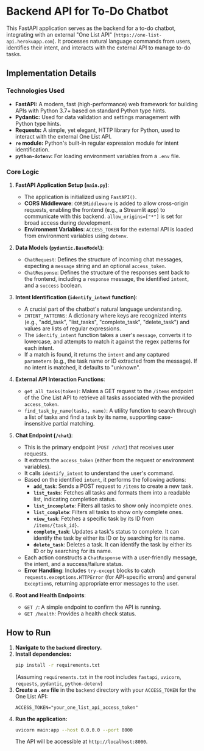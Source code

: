 # Backend API for To-Do Chatbot

This FastAPI application serves as the backend for a to-do chatbot, integrating with an external "One List API" (`https://one-list-api.herokuapp.com`). It processes natural language commands from users, identifies their intent, and interacts with the external API to manage to-do tasks.

## Implementation Details

### Technologies Used
*   **FastAPI:** A modern, fast (high-performance) web framework for building APIs with Python 3.7+ based on standard Python type hints.
*   **Pydantic:** Used for data validation and settings management with Python type hints.
*   **Requests:** A simple, yet elegant, HTTP library for Python, used to interact with the external One List API.
*   **`re` module:** Python's built-in regular expression module for intent identification.
*   **`python-dotenv`:** For loading environment variables from a `.env` file.

### Core Logic

1.  **FastAPI Application Setup (`main.py`)**:
    *   The application is initialized using `FastAPI()`.
    *   **CORS Middleware**: `CORSMiddleware` is added to allow cross-origin requests, enabling the frontend (e.g., a Streamlit app) to communicate with this backend. `allow_origins=["*"]` is set for broad access during development.
    *   **Environment Variables**: `ACCESS_TOKEN` for the external API is loaded from environment variables using `dotenv`.

2.  **Data Models (`pydantic.BaseModel`)**:
    *   `ChatRequest`: Defines the structure of incoming chat messages, expecting a `message` string and an optional `access_token`.
    *   `ChatResponse`: Defines the structure of the responses sent back to the frontend, including a `response` message, the identified `intent`, and a `success` boolean.

3.  **Intent Identification (`identify_intent` function)**:
    *   A crucial part of the chatbot's natural language understanding.
    *   `INTENT_PATTERNS`: A dictionary where keys are recognized intents (e.g., "add_task", "list_tasks", "complete_task", "delete_task") and values are lists of regular expressions.
    *   The `identify_intent` function takes a user's `message`, converts it to lowercase, and attempts to match it against the regex patterns for each intent.
    *   If a match is found, it returns the `intent` and any captured `parameters` (e.g., the task name or ID extracted from the message). If no intent is matched, it defaults to "unknown".

4.  **External API Interaction Functions**:
    *   `get_all_tasks(token)`: Makes a GET request to the `/items` endpoint of the One List API to retrieve all tasks associated with the provided `access_token`.
    *   `find_task_by_name(tasks, name)`: A utility function to search through a list of tasks and find a task by its name, supporting case-insensitive partial matching.

5.  **Chat Endpoint (`/chat`)**:
    *   This is the primary endpoint (`POST /chat`) that receives user requests.
    *   It extracts the `access_token` (either from the request or environment variables).
    *   It calls `identify_intent` to understand the user's command.
    *   Based on the identified `intent`, it performs the following actions:
        *   **`add_task`**: Sends a POST request to `/items` to create a new task.
        *   **`list_tasks`**: Fetches all tasks and formats them into a readable list, indicating completion status.
        *   **`list_incomplete`**: Filters all tasks to show only incomplete ones.
        *   **`list_complete`**: Filters all tasks to show only complete ones.
        *   **`view_task`**: Fetches a specific task by its ID from `/items/{task_id}`.
        *   **`complete_task`**: Updates a task's status to complete. It can identify the task by either its ID or by searching for its name.
        *   **`delete_task`**: Deletes a task. It can identify the task by either its ID or by searching for its name.
    *   Each action constructs a `ChatResponse` with a user-friendly message, the intent, and a success/failure status.
    *   **Error Handling**: Includes `try-except` blocks to catch `requests.exceptions.HTTPError` (for API-specific errors) and general `Exception`s, returning appropriate error messages to the user.

6.  **Root and Health Endpoints**:
    *   `GET /`: A simple endpoint to confirm the API is running.
    *   `GET /health`: Provides a health check status.

## How to Run

1.  **Navigate to the `backend` directory.**
2.  **Install dependencies:**
    ```bash
    pip install -r requirements.txt
    ```
    (Assuming `requirements.txt` in the root includes `fastapi`, `uvicorn`, `requests`, `pydantic`, `python-dotenv`)
3.  **Create a `.env` file** in the `backend` directory with your `ACCESS_TOKEN` for the One List API:
    ```
    ACCESS_TOKEN="your_one_list_api_access_token"
    ```
4.  **Run the application:**
    ```bash
    uvicorn main:app --host 0.0.0.0 --port 8000
    ```
    The API will be accessible at `http://localhost:8000`.
